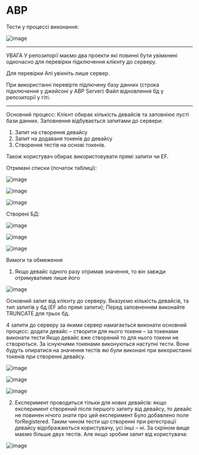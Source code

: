# ABP
Тести у процессі виконання:

![image](https://github.com/Desken-van/ABP/assets/79146520/5639f48a-55d2-483b-87e8-aa17c333097d)
_____________________________________________________________________________________________________________________________________
УВАГА
У репозиторії маємо два проекти які повинні бути увімкнені одночасно для перевірки підключення клієнту до серверу.

Для перевірки Апі увікніть лише сервер.

При використанні перевірте підлючену базу данних (строка підключення у джейсоні у ABP Server)
Файл відновлення бд у репозиторії у гіті.
_____________________________________________________________________________________________________________________________________

Основний процесс:
Клієнт обирає кількість девайсів та заповніює пусті бази данних. Заповнення відбувається запитами до сервери:
   1. Запит на створення девайсу
   2. Запит на додаваня токенів до девайсу
   3. Створення тестів на основі токенів.

Також користувач обирає використовувати прямі запити чи EF.

Отримані списки (початок таблиці):

![image](https://github.com/Desken-van/ABP/assets/79146520/60eb2b4e-b5ab-4529-a954-923b32f25fa7)

![image](https://github.com/Desken-van/ABP/assets/79146520/2f1ef598-8933-417c-9393-6c610eff7419)

![image](https://github.com/Desken-van/ABP/assets/79146520/f81b0d59-5a55-4324-b1fc-6f7005ed0aaf)


Cтворені БД:


 ![image](https://github.com/Desken-van/ABP/assets/79146520/ef3273e9-e3be-4fe3-b3a3-0c9f3b578ee4)
 
 ![image](https://github.com/Desken-van/ABP/assets/79146520/e5376d8e-b4c0-4b3c-8487-31adbabb59e3)
 
 ![image](https://github.com/Desken-van/ABP/assets/79146520/213c2b82-2e9c-43f1-ae4b-286622b657f9)

Вимоги та обмеження
1.	Якщо девайс одного разу отримав значення, то він завжди отримуватиме лише його
   
 ![image](https://github.com/Desken-van/ABP/assets/79146520/d73b5319-8583-4df3-8cd3-bcd1673816dc)

 Основний запит від клієнту до серверу. Вказуємо кількість девайсів, та тип запитів у бд (EF або прямі запити);
 Перед заповненням виконайте TRUNCATE для трьох бд. 

4 запити до серверу за якими сервер намагається виконати основний процесс:
додати девайс – створити для нього токени – за токенами виконати тести
Якщо девайс вже створений то для нього токени не створються. За існуючими токенами виконуються наступні тести. Вони будуть опиратися на значення тестів які були виконані при використанні токенів при створенні девайсу.

![image](https://github.com/Desken-van/ABP/assets/79146520/96754ba9-e822-47e6-9aba-0ff1530b2eb9)

![image](https://github.com/Desken-van/ABP/assets/79146520/794ec09a-68ad-4d3e-9005-8f23242d9807)

![image](https://github.com/Desken-van/ABP/assets/79146520/f64ead6c-2c09-4ff2-a0c0-62b5e3dcedeb)


2.	Експеримент проводиться тільки для нових девайсів: якщо експеримент створений після       першого запиту від девайсу, то девайс не повинен нічого знати про цей експеримент
Було добавлено поле forRegistered. Таким чином тести що створенні при регестрації девайсу відображаються користувачу, усі інші – ні. За скріном вище маємо більше двух тестів. Але якщо зробим запит від користувача:

 ![image](https://github.com/Desken-van/ABP/assets/79146520/c23656a3-ed24-4228-8a5d-2a00a7faeb65)



